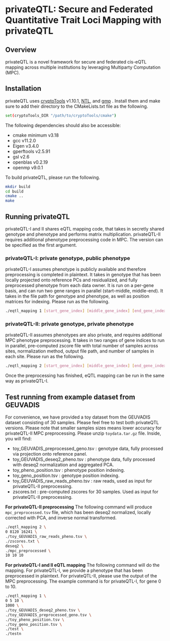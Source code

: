 # privateQTL: Secure and Federated Quantitative Trait Loci Mapping with privateQTL
## Overview
privateQTL is a novel framework for secure and federated cis-eQTL mapping across multiple institutions by leveraging Multiparty Computation (MPC). 

## Installation 
privateQTL uses [cryptoTools](https://github.com/ladnir/cryptoTools) v1.10.1, [NTL](https://libntl.org/doc/tour-unix.html), and [gmp](https://gmplib.org/manual/Installing-GMP) . Install them and make sure to add their directory to the CMakeLists.txt file as the following.
```sh
set(cryptoTools_DIR "/path/to/cryptoTools/cmake")
```
The following dependencies should also be accessible:
- cmake minimum v3.18
- gcc v11.2.0
- Eigen v3.4.0
- gperftools v2.5.91
- gsl v2.6
- openblas v0.2.19
- openmp v9.0.1

To build privateQTL, please run the following.
```sh
mkdir build 
cd build
cmake ..
make
```

## Running privateQTL
privateQTL-I and II shares eQTL mapping code, that takes in secretly shared genotype and phenotype and performs matrix multiplication. privateQTL-II requires additional phenotype preprocessing code in MPC. The version can be specified as the first argument. 
### privateQTL-I: private genotype, public phenotype
privateQTL-I assumes phenotype is publicly available and therefore preprocessing is completed in plaintext. It takes in genotype that has been locally projected onto reference PCs and residualized, and fully preprocessed phenotype from each data owner. It is run on a per-gene basis, and can run two gene ranges in parallel (start-middle, middle-end). It takes in the file path for genotype and phenotype, as well as position matrices for indexing. Please run as the following.
```sh
./eqtl_mapping 1 [start_gene_index] [middle_gene_index] [end_gene_index] [num_permutations] [pheno_file_path] [geno_file_path] [pheno_pos] [geno_pos][cis_output_prefix] [nominal_output_prefix]
```

### privateQTL-II: private genotype, private phenotype
privateQTL-II assumes phenotypes are also private, and requires additional MPC phenotype preprocessing. It takes in two ranges of gene indices to run in parallel, pre-computed zscore file with total number of samples across sites, normalization method, output file path, and number of samples in each site. Please run as the following.
```sh
./eqtl_mapping 2 [start_gene_index] [middle_gene_index] [end_gene_index] [pheno_input][zscores_file] [normalization] [output_path] [siteA_n] [siteB_n] [siteC_n]
```
Once the preprocessing has finished, eQTL mapping can be run in the same way as privateQTL-I. 

## Test running from example dataset from GEUVADIS
For convenience, we have provided a toy dataset from the GEUVADIS dataset consisting of 30 samples. Please feel free to test both privateQTL versions. Please note that smaller samples sizes means lower accuracy for privateQTL-II MPC preprocessing. 
Please unzip ```toydata.tar.gz``` file. Inside, you will find:
- toy_GEUVADIS_preprocessed_geno.tsv : genotype data, fully processed via projection onto reference panel.
- toy_GEUVADIS_deseq2_pheno.tsv : phenotype data, fully processed with deseq2 normalization and aggregated PCA.
- toy_pheno_position.tsv : phenotype position indexing.
- toy_geno_position.tsv : genotype position indexing.
- toy_GEUVADIS_raw_reads_pheno.tsv : raw reads, used as input for privateQTL-II preprocessing.
- zscores.txt : pre-computed zscores for 30 samples. Used as input for privateQTL-II preprocessing. 

**For privateQTL-II preprocessing**
The following command will produce ```mpc_preprocessed.tsv``` file, which has been deseq2 normalized, locally corrected with PCA, and inverse normal transformed. 
```sh
./eqtl_mapping 2 \
0 8120 16241 \
./toy_GEUVADIS_raw_reads_pheno.tsv \
./zscores.txt \
deseq2 \
./mpc_preprocessed \
10 10 10
```

**For privateQTL-I and II eQTL mapping**
The following command will do the mapping. For privateQTL-I, we provide a phenotype that has been preprocessed in plaintext. For privateQTL-II, please use the output of the MPC preprocessing. The example command is for privateQTL-I, for gene 0 to 10.
```sh
./eqtl_mapping 1 \
0 5 10 \
1000 \
./toy_GEUVADIS_deseq2_pheno.tsv \
./toy_GEUVADIS_preprocessed_geno.tsv \
./toy_pheno_position.tsv \
./toy_geno_position.tsv \
./test \
./testn
```

